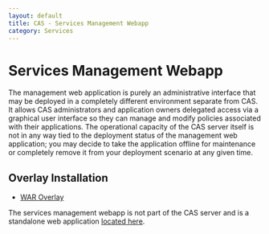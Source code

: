 ```yaml
---
layout: default
title: CAS - Services Management Webapp
category: Services
---
```


# Services Management Webapp

The management web application is purely an administrative interface that may be deployed in a completely different environment separate from CAS. It allows CAS administrators and application owners delegated access via a graphical user interface so they can manage and modify policies associated with their applications. The operational capacity of the CAS server itself is not in any way tied to the deployment status of the management web application; you may decide to take the application offline for maintenance or completely remove it from your deployment scenario at any given time.

## Overlay Installation

- [WAR Overlay](https://github.com/apereo/cas-management-overlay)

The services management webapp is not part of the CAS server and is a standalone web application [located here](https://github.com/apereo/cas-management).
